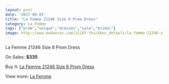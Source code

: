 ```yaml
---
layout: post
date: '2017-08-03'
title: "La Femme 21246 Size 8 Prom Dress"
category: La Femme
tags: ["prom","unique","dresses","sale","bridal"]
image: http://www.eudances.com/11187-thickbox_default/la-femme-21246-size-8-prom-dress.jpg
---
```

La Femme 21246 Size 8 Prom Dress

On Sales: **$335**
<a href="https://www.eudances.com/en/la-femme/3567-la-femme-21246-size-8-prom-dress.html"><amp-img layout="responsive" width="600" height="600" src="//www.eudances.com/11187-thickbox_default/la-femme-21246-size-8-prom-dress.jpg" alt="La Femme 21246 Size 8 Prom Dress 0" /></a>
<a href="https://www.eudances.com/en/la-femme/3567-la-femme-21246-size-8-prom-dress.html"><amp-img layout="responsive" width="600" height="600" src="//www.eudances.com/11189-thickbox_default/la-femme-21246-size-8-prom-dress.jpg" alt="La Femme 21246 Size 8 Prom Dress 1" /></a>
<a href="https://www.eudances.com/en/la-femme/3567-la-femme-21246-size-8-prom-dress.html"><amp-img layout="responsive" width="600" height="600" src="//www.eudances.com/11188-thickbox_default/la-femme-21246-size-8-prom-dress.jpg" alt="La Femme 21246 Size 8 Prom Dress 2" /></a>

Buy it: [La Femme 21246 Size 8 Prom Dress](https://www.eudances.com/en/la-femme/3567-la-femme-21246-size-8-prom-dress.html "La Femme 21246 Size 8 Prom Dress")

View more: [La Femme](https://www.eudances.com/en/72-La-Femme "La Femme")